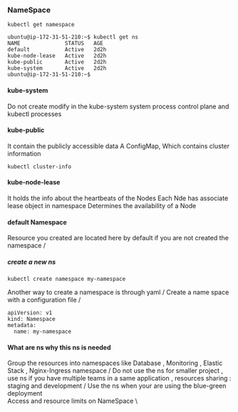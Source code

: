 ### NameSpace 
```
kubectl get namespace
```


```
ubuntu@ip-172-31-51-210:~$ kubectl get ns
NAME              STATUS   AGE
default           Active   2d2h
kube-node-lease   Active   2d2h
kube-public       Active   2d2h
kube-system       Active   2d2h
ubuntu@ip-172-31-51-210:~$
```

#### kube-system  
Do not create modify in the kube-system
system process
control plane and kubectl processes

#### kube-public 
It contain the publicly accessible data
A ConfigMap, Which contains cluster information 
```
kubectl cluster-info
```

#### kube-node-lease
It holds the info about the heartbeats of the Nodes
Each Nde has associate lease object in namespace
Determines the availability of a Node

####  default Namespace
Resource you created are located here by default if you are not created the namespace /

##### create a new ns
```
kubectl create namespace my-namespace
```

Another way to create a namespace is through yaml / 
Create a name space with a configuration file /
```
apiVersion: v1
kind: Namespace
metadata:
  name: my-namespace
```

#### What are ns why this ns is needed
Group the resources into namespaces like Database , Monitoring , Elastic Stack , Nginx-Ingress  namespace /
Do not use the ns for smaller project , use ns if you have multiple teams in a same application , resources sharing : staging and development /
Use the ns when your are using the blue-green deployment \
Access and resource limits on NameSpace \



